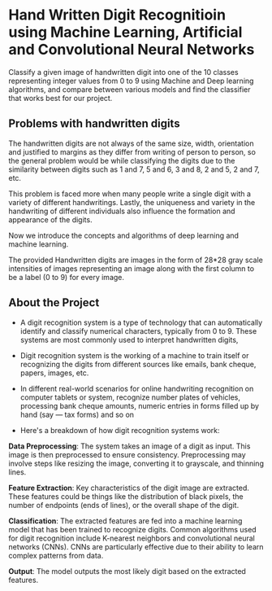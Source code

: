 # **Hand Written Digit Recognitioin using Machine Learning, Artificial and Convolutional Neural Networks**
Classify a given image of handwritten digit into one of the 10 classes representing integer values from 0 to 9 using Machine and Deep learning algorithms, and compare between various models and find the classifier that works best for our project.

## **Problems with handwritten digits**

The handwritten digits are not always of the same size, width, orientation and justified to margins as they differ from writing of person to
person, so the general problem would be while classifying the digits due to the similarity between digits such as 1 and 7, 5 and 6, 3 and 8, 2 and
5, 2 and 7, etc.

This problem is faced more when many people write a single digit with a variety of different handwritings. Lastly, the uniqueness and variety in the handwriting of different individuals also influence the formation and appearance of the digits.

Now we introduce the concepts and algorithms of deep learning and machine learning.

The provided Handwritten digits are images in the form of 28*28 gray scale intensities of images representing an image along with the first
column to be a label (0 to 9) for every image.

## **About the Project**
*  A digit recognition system is a type of technology that can automatically identify and classify numerical characters, typically from 0 to 9. These systems are most commonly used to interpret handwritten digits,
*   Digit recognition system is the working of a machine to train itself or recognizing the digits from different sources like emails, bank cheque,
papers, images, etc.

*   In different real-world scenarios for online handwriting recognition on computer tablets or system, recognize number
plates of vehicles, processing bank cheque amounts, numeric entries in forms filled up by hand (say — tax forms) and so on


*   Here's a breakdown of how digit recognition systems work:

**Data Preprocessing**: The system takes an image of a digit as input. This image is then preprocessed to ensure consistency. Preprocessing may involve steps like resizing the image, converting it to grayscale, and thinning lines.

**Feature Extraction**: Key characteristics of the digit image are extracted. These features could be things like the distribution of black pixels, the number of endpoints (ends of lines), or the overall shape of the digit.

**Classification**: The extracted features are fed into a machine learning model that has been trained to recognize digits. Common algorithms used for digit recognition include K-nearest neighbors and convolutional neural networks (CNNs). CNNs are particularly effective due to their ability to learn complex patterns from data.

**Output**: The model outputs the most likely digit based on the extracted features.
